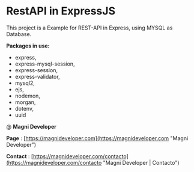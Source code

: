 # RestAPI in ExpressJS

This project is a Example for REST-API in Express, using MYSQL as Database.


**Packages in use:**

* express,
* express-mysql-session,
* express-session,
* express-validator,
* mysql2,
* ejs,
* nodemon,
* morgan,
* dotenv,
* uuid

@ **Magni Developer**

**Page** : [https://magnideveloper.com](https://magnideveloper.com "Magni Developer")

**Contact** : [https://magnideveloper.com/contacto](https://magnideveloper.com/contacto "Magni Developer | Contacto")
